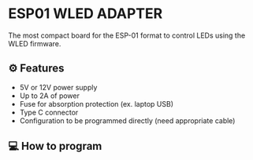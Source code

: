 
# ESP01 WLED ADAPTER
The most compact board for the ESP-01 format to control LEDs using the WLED firmware.

## ⚙️ Features
* 5V or 12V power supply
* Up to 2A of power
* Fuse for absorption protection (ex. laptop USB)
* Type C connector
* Configuration to be programmed directly (need appropriate cable)

## 💻 How to program
